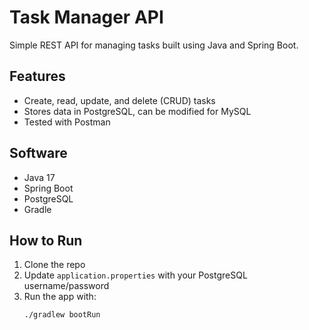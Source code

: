 # Task Manager API

Simple REST API for managing tasks built using Java and Spring Boot.

## Features
- Create, read, update, and delete (CRUD) tasks
- Stores data in PostgreSQL, can be modified for MySQL
- Tested with Postman

## Software
- Java 17
- Spring Boot
- PostgreSQL
- Gradle

## How to Run
1. Clone the repo
2. Update `application.properties` with your PostgreSQL username/password
3. Run the app with:
   ```bash
   ./gradlew bootRun
